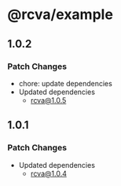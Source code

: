 # @rcva/example

## 1.0.2

### Patch Changes

- chore: update dependencies
- Updated dependencies
  - rcva@1.0.5

## 1.0.1

### Patch Changes

- Updated dependencies
  - rcva@1.0.4
